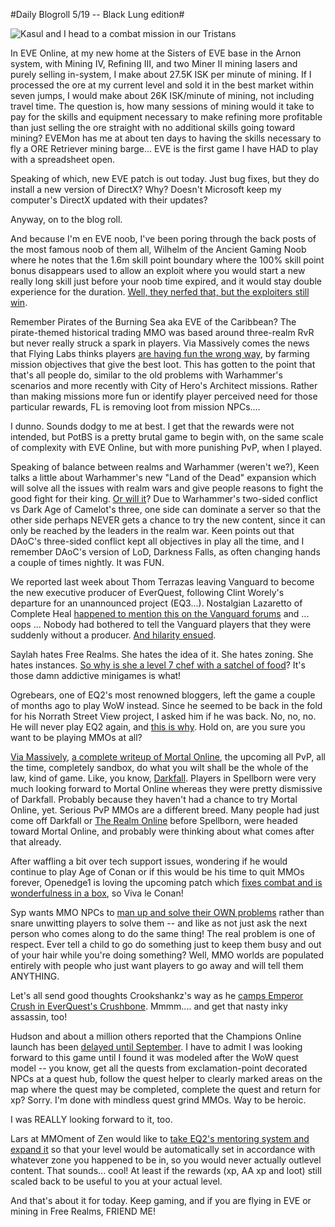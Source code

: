 #Daily Blogroll 5/19 -- Black Lung edition#

![Kasul and I head to a combat mission in our Tristans](http://westkarana.com/wp-content/uploads/2009/05/exefile-2009-05-18-23-31-07-25.jpg "Kasul and I head to a combat mission in our Tristans")

In EVE Online, at my new home at the Sisters of EVE base in the Arnon system, with Mining IV, Refining III, and two Miner II mining lasers and purely selling in-system, I make about 27.5K ISK per minute of mining. If I processed the ore at my current level and sold it in the best market within seven jumps, I would make about 26K ISK/minute of mining, not including travel time. The question is, how many sessions of mining would it take to pay for the skills and equipment necessary to make refining more profitable than just selling the ore straight with no additional skills going toward mining? EVEMon has me at about ten days to having the skills necessary to fly a ORE Retriever mining barge... EVE is the first game I have HAD to play with a spreadsheet open.

Speaking of which, new EVE patch is out today. Just bug fixes, but they do install a new version of DirectX? Why? Doesn't Microsoft keep my computer's DirectX updated with their updates?

Anyway, on to the blog roll.

And because I'm en EVE noob, I've been poring through the back posts of the most famous noob of them all, Wilhelm of the Ancient Gaming Noob where he notes that the 1.6m skill point boundary where the 100% skill point bonus disappears used to allow an exploit where you would start a new really long skill just before your noob time expired, and it would stay double experience for the duration. [Well, they nerfed that, but the exploiters still win](http://tagn.wordpress.com/2009/05/18/a-not-so-fabulous-turn-of-events/).

Remember Pirates of the Burning Sea aka EVE of the Caribbean? The pirate-themed historical trading MMO was based around three-realm RvR but never really struck a spark in players. Via Massively comes the news that Flying Labs thinks players [are having fun the wrong way](http://www.massively.com/2009/05/18/pirates-of-the-burning-sea-takes-bold-step-to-curb-mission-farmi/), by farming mission objectives that give the best loot. This has gotten to the point that that's all people do, similar to the old problems with Warhammer's scenarios and more recently with City of Hero's Architect missions. Rather than making missions more fun or identify player perceived need for those particular rewards, FL is removing loot from mission NPCs....

I dunno. Sounds dodgy to me at best. I get that the rewards were not intended, but PotBS is a pretty brutal game to begin with, on the same scale of complexity with EVE Online, but with more punishing PvP, when I played.

Speaking of balance between realms and Warhammer (weren't we?), Keen talks a little about Warhammer's new "Land of the Dead" expansion which will solve all the issues with realm wars and give people reasons to fight the good fight for their king. [Or will it](http://www.keenandgraev.com/?p=2368)? Due to Warhammer's two-sided conflict vs Dark Age of Camelot's three, one side can dominate a server so that the other side perhaps NEVER gets a chance to try the new content, since it can only be reached by the leaders in the realm war. Keen points out that DAoC's three-sided conflict kept all objectives in play all the time, and I remember DAoC's version of LoD, Darkness Falls, as often changing hands a couple of times nightly. It was FUN.

We reported last week about Thom Terrazas leaving Vanguard to become the new executive producer of EverQuest, following Clint Worely's departure for an unannounced project (EQ3...). Nostalgian Lazaretto of Complete Heal [happened to mention this on the Vanguard forums](http://www.completeheal.com/?p=1015) and ... oops ... Nobody had bothered to tell the Vanguard players that they were suddenly without a producer. [And hilarity ensued](http://forums.station.sony.com/vg/posts/list.m?topic_id=47150).

Saylah hates Free Realms. She hates the idea of it. She hates zoning. She hates instances. [So why is she a level 7 chef with a satchel of food](http://notadiary.typepad.com/mysticworlds/2009/05/1000001-another-game-makes-a-liar-of-me.html)? It's those damn addictive minigames is what!

Ogrebears, one of EQ2's most renowned bloggers, left the game a couple of months ago to play WoW instead. Since he seemed to be back in the fold for his Norrath Street View project, I asked him if he was back. No, no, no. He will never play EQ2 again, and [this is why](http://ogrebear.com/?p=952). Hold on, are you sure you want to be playing MMOs at all?

[Via Massively](http://www.massively.com/2009/05/18/analyzing-mortal-online-is-it-for-you/), [a complete writeup of Mortal Online](http://www.incgamers.com/Features/203/MortalOnlineAnalysed/1), the upcoming all PvP, all the time, completely sandbox, do what you wilt shall be the whole of the law, kind of game. Like, you know, [Darkfall](http://www.darkfallonline.com/). Players in Spellborn were very much looking forward to Mortal Online whereas they were pretty dismissive of Darkfall. Probably because they haven't had a chance to try Mortal Online, yet. Serious PvP MMOs are a different breed. Many people had just come off Darkfall or [The Realm Online](http://www.realmserver.com/) before Spellborn, were headed toward Mortal Online, and probably were thinking about what comes after that already.

After waffling a bit over tech support issues, wondering if he would continue to play Age of Conan or if this would be his time to quit MMOs forever, Openedge1 is loving the upcoming patch which [fixes combat and is wonderfulness in a box](http://simple-n-complex.blogspot.com/2009/05/age-of-conan-little-things.html), so Viva le Conan!

Syp wants MMO NPCs to [man up and solve their OWN problems](http://biobreak.wordpress.com/2009/05/17/to-the-quest-giver-i-saw-today/) rather than snare unwitting players to solve them -- and like as not just ask the next person who comes along to do the same thing! The real problem is one of respect. Ever tell a child to go do something just to keep them busy and out of your hair while you're doing something? Well, MMO worlds are populated entirely with people who just want players to go away and will tell them ANYTHING.

Let's all send good thoughts Crookshankz's way as he [camps Emperor Crush in EverQuest's Crushbone](http://thegaminggoob.wordpress.com/2009/05/16/eq-1000-words/). Mmmm.... and get that nasty inky assassin, too!

Hudson and about a million others reported that the Champions Online launch has been [delayed until September](http://hudshideout.com/blog/?p=2487). I have to admit I was looking forward to this game until I found it was modeled after the WoW quest model -- you know, get all the quests from exclamation-point decorated NPCs at a quest hub, follow the quest helper to clearly marked areas on the map where the quest may be completed, complete the quest and return for xp? Sorry. I'm done with mindless quest grind MMOs. Way to be heroic.

I was REALLY looking forward to it, too.

Lars at MMOment of Zen would like to [take EQ2's mentoring system and expand it](http://mmomentofzen.blogspot.com/2009/05/auto-mentoring.html) so that your level would be automatically set in accordance with whatever zone you happened to be in, so you would never actually outlevel content. That sounds... cool! At least if the rewards (xp, AA xp and loot) still scaled back to be useful to you at your actual level. 

And that's about it for today. Keep gaming, and if you are flying in EVE or mining in Free Realms, FRIEND ME!

